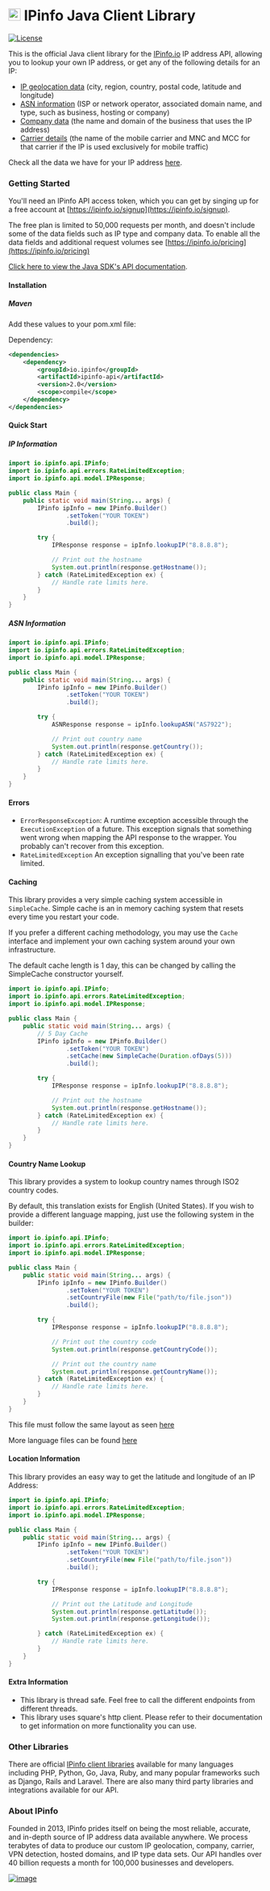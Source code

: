 # [<img src="https://ipinfo.io/static/ipinfo-small.svg" alt="IPinfo" width="24"/>](https://ipinfo.io/) IPinfo Java Client Library

[![License](http://img.shields.io/:license-apache-blue.svg)](LICENSE)


This is the official Java client library for the [IPinfo.io](https://ipinfo.io) IP address API, allowing you to lookup your own IP address, or get any of the following details for an IP:

 - [IP geolocation data](https://ipinfo.io/ip-geolocation-api) (city, region, country, postal code, latitude and longitude)
 - [ASN information](https://ipinfo.io/asn-api) (ISP or network operator, associated domain name, and type, such as business, hosting or company)
 - [Company data](https://ipinfo.io/ip-company-api) (the name and domain of the business that uses the IP address)
 - [Carrier details](https://ipinfo.io/ip-carrier-api) (the name of the mobile carrier and MNC and MCC for that carrier if the IP is used exclusively for mobile traffic)

Check all the data we have for your IP address [here](https://ipinfo.io/what-is-my-ip).

### Getting Started

You'll need an IPinfo API access token, which you can get by singing up for a free account at [https://ipinfo.io/signup](https://ipinfo.io/signup).

The free plan is limited to 50,000 requests per month, and doesn't include some of the data fields such as IP type and company data. To enable all the data fields and additional request volumes see [https://ipinfo.io/pricing](https://ipinfo.io/pricing)

[Click here to view the Java SDK's API documentation](https://ipinfo.github.io/java/).

#### Installation

##### Maven

Add these values to your pom.xml file:

Dependency:

```xml
<dependencies>
    <dependency>
        <groupId>io.ipinfo</groupId>
        <artifactId>ipinfo-api</artifactId>
        <version>2.0</version>
        <scope>compile</scope>
    </dependency>
</dependencies>
```

#### Quick Start

##### IP Information

````java
import io.ipinfo.api.IPinfo;
import io.ipinfo.api.errors.RateLimitedException;
import io.ipinfo.api.model.IPResponse;

public class Main {
    public static void main(String... args) {
        IPinfo ipInfo = new IPinfo.Builder()
                .setToken("YOUR TOKEN")
                .build();

        try {
            IPResponse response = ipInfo.lookupIP("8.8.8.8");

            // Print out the hostname
            System.out.println(response.getHostname());
        } catch (RateLimitedException ex) {
            // Handle rate limits here.
        }
    }
}
````

##### ASN Information

````java
import io.ipinfo.api.IPinfo;
import io.ipinfo.api.errors.RateLimitedException;
import io.ipinfo.api.model.IPResponse;

public class Main {
    public static void main(String... args) {
        IPinfo ipInfo = new IPinfo.Builder()
                .setToken("YOUR TOKEN")
                .build();

        try {
            ASNResponse response = ipInfo.lookupASN("AS7922");

            // Print out country name
            System.out.println(response.getCountry());
        } catch (RateLimitedException ex) {
            // Handle rate limits here.
        }
    }
}
````

#### Errors

- `ErrorResponseException`: A runtime exception accessible through the
  `ExecutionException` of a future. This exception signals that something went
  wrong when mapping the API response to the wrapper. You probably can't
  recover from this exception.
- `RateLimitedException` An exception signalling that you've been rate limited.

#### Caching

This library provides a very simple caching system accessible in `SimpleCache`.
Simple cache is an in memory caching system that resets every time you restart
your code.

If you prefer a different caching methodology, you may use the `Cache`
interface and implement your own caching system around your own infrastructure.

The default cache length is 1 day, this can be changed by calling the
SimpleCache constructor yourself.

```java
import io.ipinfo.api.IPinfo;
import io.ipinfo.api.errors.RateLimitedException;
import io.ipinfo.api.model.IPResponse;

public class Main {
    public static void main(String... args) {
        // 5 Day Cache
        IPinfo ipInfo = new IPinfo.Builder()
                .setToken("YOUR TOKEN")
                .setCache(new SimpleCache(Duration.ofDays(5)))
                .build();

        try {
            IPResponse response = ipInfo.lookupIP("8.8.8.8");

            // Print out the hostname
            System.out.println(response.getHostname());
        } catch (RateLimitedException ex) {
            // Handle rate limits here.
        }
    }
}
```

#### Country Name Lookup

This library provides a system to lookup country names through ISO2 country
codes.

By default, this translation exists for English (United States). If you wish to
provide a different language mapping, just use the following system in the
builder:

```java
import io.ipinfo.api.IPinfo;
import io.ipinfo.api.errors.RateLimitedException;
import io.ipinfo.api.model.IPResponse;

public class Main {
    public static void main(String... args) {
        IPinfo ipInfo = new IPinfo.Builder()
                .setToken("YOUR TOKEN")
                .setCountryFile(new File("path/to/file.json"))
                .build();

        try {
            IPResponse response = ipInfo.lookupIP("8.8.8.8");

            // Print out the country code
            System.out.println(response.getCountryCode());

            // Print out the country name
            System.out.println(response.getCountryName());
        } catch (RateLimitedException ex) {
            // Handle rate limits here.
        }
    }
}
```

This file must follow the same layout as seen [here](https://github.com/ipinfo/java-ipinfo/blob/master/src/main/resources/en_US.json)

More language files can be found [here](https://country.io/data)

#### Location Information

This library provides an easy way to get the latitude and longitude of an IP Address:

```java
import io.ipinfo.api.IPinfo;
import io.ipinfo.api.errors.RateLimitedException;
import io.ipinfo.api.model.IPResponse;

public class Main {
    public static void main(String... args) {
        IPinfo ipInfo = new IPinfo.Builder()
                .setToken("YOUR TOKEN")
                .setCountryFile(new File("path/to/file.json"))
                .build();

        try {
            IPResponse response = ipInfo.lookupIP("8.8.8.8");

            // Print out the Latitude and Longitude
            System.out.println(response.getLatitude());
            System.out.println(response.getLongitude());

        } catch (RateLimitedException ex) {
            // Handle rate limits here.
        }
    }
}
```

#### Extra Information

- This library is thread safe. Feel free to call the different endpoints from
  different threads.
- This library uses square's http client. Please refer to their documentation
  to get information on more functionality you can use.

### Other Libraries

There are official [IPinfo client libraries](https://ipinfo.io/developers/libraries) available for many languages including PHP, Python, Go, Java, Ruby, and many popular frameworks such as Django, Rails and Laravel. There are also many third party libraries and integrations available for our API.

### About IPinfo

Founded in 2013, IPinfo prides itself on being the most reliable, accurate, and in-depth source of IP address data available anywhere. We process terabytes of data to produce our custom IP geolocation, company, carrier, VPN detection, hosted domains, and IP type data sets. Our API handles over 40 billion requests a month for 100,000 businesses and developers.

[![image](https://avatars3.githubusercontent.com/u/15721521?s=128&u=7bb7dde5c4991335fb234e68a30971944abc6bf3&v=4)](https://ipinfo.io/)
